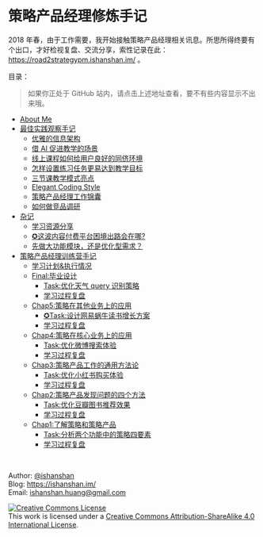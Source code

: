# 策略产品经理修炼手记

2018 年春，由于工作需要，我开始接触策略产品经理相关讯息。所思所得终要有个出口，才好检视复盘、交流分享，索性记录在此：https://road2strategypm.ishanshan.im/ 。

目录：

> 如果你正处于 GitHub 站内，请点击上述地址查看，要不有些内容显示不出来哦。

- [About Me](https://ishanshan.im/about/)
- [最佳实践观察手记](CONTENT/ChapBestPractices.md)
    - [优雅的信息架构](CONTENT/InfoBestPracticeIA.md)
    - [借 AI 促进教学的场景](CONTENT/InfoBestPracticeAIedu.md)
    - [线上课程如何给用户良好的同侪环境](CONTENT/InfoBestPrecticePeerEnviroment.md)
    - [怎样设置练习任务更易达到教学目标](CONTENT/InfoBestPracticeAssignmentDesign.md)
    - [三节课教学模式亮点](CONTENT/InfoLearnFromsanjieke.md)
    - [Elegant Coding Style](CONTENT/HbElegantCodingStyle.md)
    - [策略产品经理工作锦囊](CONTENT/Tips4StrategyPM.md)
    - [如何做竞品调研](CONTENT/HbCompetitiveAnalysis.md)
- [杂记](CONTENT/ChapNotes.md)
    - [学习资源分享](CONTENT/IdxLearningRes.md)
    - [✪这波内容付费平台困境出路会在哪?](CONTENT/TipsLightEduProductChallenge.md)
    - [先做大功能模块，还是优化型需求？](CONTENT/MurStartupDevPriority.md)
- [策略产品经理训练营手记](Course3jkSPM/ChapCourseStrategyPM.md)
    - [学习计划&执行情况](Course3jkSPM/InfoPlanCourseStudy.md)
    - [Final:毕业设计](Course3jkSPM/Chap6.md)
        - [Task:优化天气 query 识别策略](Course3jkSPM/Chap6Task.md)
        - [学习过程复盘](Course3jkSPM/Chap6Review.md)
    - [Chap5:策略在其他业务上的应用](Course3jkSPM/Chap5.md)
        - [✪Task:设计网易蜗牛读书增长方案](Course3jkSPM/Chap5Task.md)
        - [学习过程复盘](Course3jkSPM/Chap5Review.md)
    - [Chap4:策略在核心业务上的应用](Course3jkSPM/Chap4.md)
        - [Task:优化微博搜索体验](Course3jkSPM/Chap4Task.md)
        - [学习过程复盘](Course3jkSPM/Chap4Review.md)
    - [Chap3:策略产品工作的通用方法论](Course3jkSPM/Chap3.md)
        - [Task:优化小红书购买体验](Course3jkSPM/Chap3Task.md)
        - [学习过程复盘](Course3jkSPM/Chap3Review.md)
    - [Chap2:策略产品发现问题的四个方法](Course3jkSPM/Chap2.md)
        - [Task:优化豆瓣图书推荐效果](Course3jkSPM/Chap2Task.md)
        - [学习过程复盘](Course3jkSPM/Chap2Review.md)
    - [Chap1:了解策略和策略产品](Course3jkSPM/Chap1.md)
        - [Task:分析两个功能中的策略四要素](Course3jkSPM/Chap1Task.md)
        - [学习过程复盘](Course3jkSPM/Chap1Review.md)
	

<br>

Author: [@ishanshan](https://github.com/ishanshan) <br> Blog: https://ishanshan.im/ <br> Email: ishanshan.huang@gmail.com

<a rel="license" href="http://creativecommons.org/licenses/by-sa/4.0/"><img alt="Creative Commons License" style="border-width:0" src="https://i.creativecommons.org/l/by-sa/4.0/88x31.png" /></a><br />This work is licensed under a <a rel="license" href="http://creativecommons.org/licenses/by-sa/4.0/">Creative Commons Attribution-ShareAlike 4.0 International License</a>.
